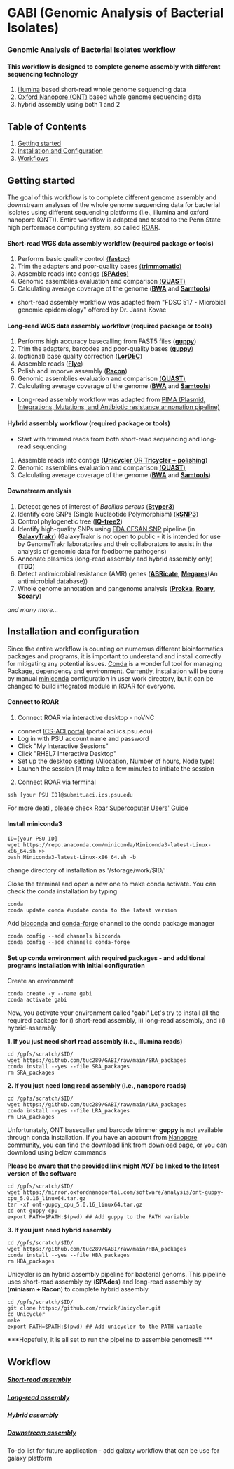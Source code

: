 # GABI (Genomic Analysis of Bacterial Isolates)

### Genomic Analysis of Bacterial Isolates workflow

#### This workflow is designed to complete genome assembly with different sequencing technology

1. [illumina](https://www.illumina.com/techniques/sequencing/dna-sequencing/whole-genome-sequencing.html) based short-read whole genome sequencing data 
2. [Oxford Nanopore (ONT)](https://nanoporetech.com/applications/dna-nanopore-sequencing) based whole genome sequencing data
3. hybrid assembly using both 1 and 2

## Table of Contents ##

1. [Getting started](#getting_started)
2. [Installation and Configuration](#install_and_configure)
3. [Workflows](#workflow)

<a name = "getting_started"></a>
## Getting started

The goal of this workflow is to complete different genome assembly and downstream analyses of the whole genome sequencing data for bacterial isolates using different sequencing platforms (i.e., illumina and oxford nanopore (ONT)). Entire workflow is adapted and tested to the Penn State high performace computing system, so called [ROAR](https://www.icds.psu.edu/computing-services/roar-user-guide/).

#### Short-read WGS data assembly workflow (required package or tools)

1. Performs basic quality control [(**fastqc**)](https://github.com/s-andrews/FastQC)
2. Trim the adapters and poor-quality bases [(**trimmomatic**)](https://github.com/usadellab/Trimmomatic)
3. Assemble reads into contigs [(**SPAdes**)](https://github.com/ablab/spades)
4. Genomic assemblies evaluation and comparison [(**QUAST**)](https://github.com/ablab/quast)
5. Calculating average coverage of the genome ([**BWA**](https://github.com/lh3/bwa) and [**Samtools**](https://github.com/samtools/samtools))

* short-read assembly workflow was adapted from "FDSC 517 - Microbial genomic epidemiology" offered by Dr. Jasna Kovac 

#### Long-read WGS data assembly workflow (required package or tools)

1. Performs high accuracy basecalling from FAST5 files ([**guppy**](https://community.nanoporetech.com/protocols/Guppy-protocol/v/gpb_2003_v1_revaa_14dec2018/linux-guppy))
2. Trim the adapters, barcodes and poor-quality bases ([**guppy**](https://community.nanoporetech.com/protocols/Guppy-protocol/v/gpb_2003_v1_revaa_14dec2018/linux-guppy))
3. (optional) base quality correction ([**LorDEC**](http://www.atgc-montpellier.fr/lordec/))
4. Assemble reads ([**Flye**](https://github.com/fenderglass/Flye))
5. Polish and imporve assembly ([**Racon**](https://github.com/isovic/racon))
6. Genomic assemblies evaluation and comparison [(**QUAST**)](https://github.com/ablab/quast)
7. Calculating average coverage of the genome ([**BWA**](https://github.com/lh3/bwa) and [**Samtools**](https://github.com/samtools/samtools))

* Long-read assembly workflow was adapted from [PIMA (Plasmid, Integrations, Mutations, and Antibiotic resistance annonation pipeline)](https://github.com/abconley/pima)

#### Hybrid assembly workflow (required package or tools)

* Start with trimmed reads from both short-read sequencing and long-read sequencing

1. Assemble reads into contigs [(**Unicycler** OR **Tricycler + polishing**)](https://github.com/rrwick/Unicycler) 
2. Genomic assemblies evaluation and comparison [(**QUAST**)](https://github.com/ablab/quast)
3. Calculating average coverage of the genome ([**BWA**](https://github.com/lh3/bwa) and [**Samtools**](https://github.com/samtools/samtools))

#### Downstream analysis 

1. Detecct genes of interest of *Bacillus cereus* ([**Btyper3**](https://github.com/lmc297/BTyper3))
2. Identify core SNPs (Single Nucleotide Polymorphism) ([**kSNP3**](https://sourceforge.net/projects/ksnp/files/))
3. Control phylogenetic tree ([**IQ-tree2**](http://www.iqtree.org))
4. Identify high-quality SNPs using [FDA CFSAN SNP](https://snp-pipeline.readthedocs.io/en/latest/readme.html) pipeline (in **[GalaxyTrakr](https://galaxytrakr.org/root/login?redirect=%2F)**)
(GalaxyTrakr is not open to public - it is intended for use by GenomeTrakr laboratories and their collaborators to assist in the analysis of genomic data for foodborne pathogens)
5. Annonate plasmids (long-read assembly and hybrid assembly only) (**TBD**)
6. Detect antimicrobial resistance (AMR) genes ([**ABRicate**](https://github.com/tseemann/abricate), [**Megares**](https://megares.meglab.org)(An antimicrobial database))
7. Whole genome annotation and pangenome analysis ([**Prokka**](https://github.com/tseemann/prokka), [**Roary**](https://github.com/sanger-pathogens/Roary), [**Scoary**](https://github.com/AdmiralenOla/Scoary))

*and many more...*

<a name = "install_and_configure"></a>
## Installation and configuration

Since the entire workflow is counting on numerous different bioinformatics packages and programs, it is important to understand and install correctly for mitigating any potential issues. [Conda](https://docs.conda.io/en/latest/) is a wonderful tool for managing Package, dependency and environment. Currently, installation will be done by manual [miniconda](https://docs.conda.io/en/latest/miniconda.html) configuration in user work directory, but it can be changed to build integrated module in ROAR for everyone. 

#### Connect to ROAR

1. Connect ROAR via interactive desktop - noVNC 
  - connect [ICS-ACI portal](portal.aci.ics.psu.edu) (portal.aci.ics.psu.edu)
  - Log in with PSU account name and password
  - Click "My Interactive Sessions"
  - Click "RHEL7 Interactive Desktop"
  - Set up the desktop setting (Allocation, Number of hours, Node type)
  - Launch the session (it may take a few minutes to initiate the session

2. Connect ROAR via terminal

```
ssh [your PSU ID]@submit.aci.ics.psu.edu
```
  
  For more deatil, please check [Roar Supercoputer Users' Guide](https://www.icds.psu.edu/computing-services/roar-user-guide/)
  
 

#### Install miniconda3 

```
ID=[your PSU ID]
wget https://repo.anaconda.com/miniconda/Miniconda3-latest-Linux-x86_64.sh >> 
bash Miniconda3-latest-Linux-x86_64.sh -b
```

change directory of installation as '/storage/work/$ID/'



Close the terminal and open a new one to make conda activate. You can check the conda installation by typing


```
conda
conda update conda #update conda to the latest version
```

Add [bioconda](https://bioconda.github.io) and [conda-forge](https://conda-forge.org) channel to the conda package manager

```
conda config --add channels bioconda
conda config --add channels conda-forge
```

#### Set up conda environment with required packages - and additional programs installation with initial configuration

Create an environment

```
conda create -y --name gabi 
conda activate gabi
```

Now, you activate your environment called **'gabi'**
Let's try to install all the required package for i) short-read assembly, ii) long-read assembly, and iii) hybrid-assembly

**1. If you just need short read assembly (i.e., illumina reads)**

```
cd /gpfs/scratch/$ID/
wget https://github.com/tuc289/GABI/raw/main/SRA_packages
conda install --yes --file SRA_packages
rm SRA_packages
```

**2. If you just need long read assembly (i.e., nanopore reads)**

``` 
cd /gpfs/scratch/$ID/
wget https://github.com/tuc289/GABI/raw/main/LRA_packages
conda install --yes --file LRA_packages
rm LRA_packages
```

Unfortunately, ONT basecaller and barcode trimmer **guppy** is not available through conda installation. If you have an account from [Nanopore community](https://community.nanoporetech.com), you can find the download link from [download page](https://community.nanoporetech.com/downloads), or you can download using below commands 

**Please be aware that the provided link might *NOT* be linked to the latest version of the software**

```
cd /gpfs/scratch/$ID/
wget https://mirror.oxfordnanoportal.com/software/analysis/ont-guppy-cpu_5.0.16_linux64.tar.gz
tar -xf ont-guppy_cpu_5.0.16_linux64.tar.gz
cd ont-guppy-cpu
export PATH=$PATH:$(pwd) ## Add guppy to the PATH variable
```

**3. If you just need hybrid assembly**
```
cd /gpfs/scratch/$ID/
wget https://github.com/tuc289/GABI/raw/main/HBA_packages
conda install --yes --file HBA_packages
rm HBA_packages
```

Unicycler is an hybrid assembly pipeline for bacterial genoms. This pipeline uses short-read assembly by (**SPAdes**) and long-read assembly by (**miniasm + Racon**) to complete hybrid assembly

```
cd /gpfs/scratch/$ID/
git clone https://github.com/rrwick/Unicycler.git
cd Unicycler
make
export PATH=$PATH:$(pwd) ## Add unicycler to the PATH variable
```
***Hopefully, it is all set to run the pipeline to assemble genomes!! ***

## Workflow

##### [Short-read assembly](https://github.com/tuc289/GABI/blob/main/short_read_assembly.md)

##### [Long-read assembly](https://github.com/tuc289/GABI/blob/main/long_read_assembly.md)

##### [Hybrid assembly](https://github.com/tuc289/GABI/blob/main/hybrid_assembly.md)

##### [Downstream assembly](https://github.com/tuc289/GABI/blob/main/downstream_analysis.md)

To-do list for future application - add galaxy workflow that can be use for galaxy platform
